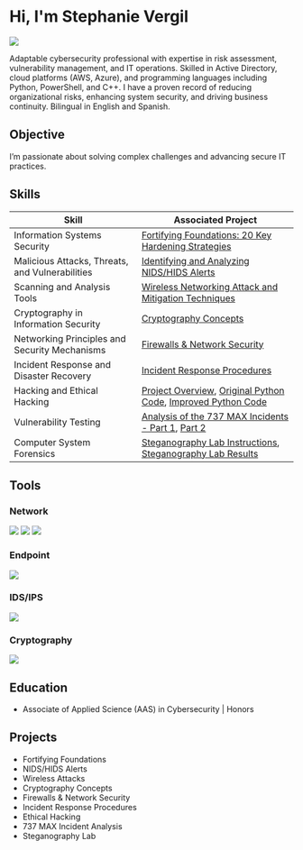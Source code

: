 # Hi, I'm Stephanie Vergil
<a href="https://linkedin.com/in/stephanie-vergil-8982142a8"><img src="https://img.shields.io/badge/-LinkedIn-0072b1?&style=for-the-badge&logo=linkedin&logoColor=white" /></a>

Adaptable cybersecurity professional with expertise in risk assessment, vulnerability management, and IT operations. Skilled in Active Directory, cloud platforms (AWS, Azure), and programming languages including Python, PowerShell, and C++. I have a proven record of reducing organizational risks, enhancing system security, and driving business continuity. Bilingual in English and Spanish.

## Objective
I’m passionate about solving complex challenges and advancing secure IT practices.


## Skills

| **Skill**                                     | **Associated Project**                                                                                                 |
|-----------------------------------------------|-----------------------------------------------------------------------------------------------------------------------|
| Information Systems Security                  | [Fortifying Foundations: 20 Key Hardening Strategies](https://github.com/StephVergil/Cybersecurity-Projects/blob/main/Project%20Fortifying%20Foundations%2020%20Key%20Hardening%20Strategies%20Across%20Diverse%20Systems%5E.docx) |
| Malicious Attacks, Threats, and Vulnerabilities| [Identifying and Analyzing NIDS/HIDS Alerts](https://github.com/StephVergil/Cybersecurity-Projects/blob/main/Identifying%20and%20Analyzing%20Network%20Host%20Intrusion%20Detection%20System%20NIDS%20HIDS%20Alerts%20copy.docx) |
| Scanning and Analysis Tools                   | [Wireless Networking Attack and Mitigation Techniques](https://github.com/StephVergil/Cybersecurity-Projects/blob/main/Wireless%20Networking%20Attack%20and%20Mitigation%20Techniques-Stephanie%E2%80%99s%20MacBook%20Pro.docx) |
| Cryptography in Information Security          | [Cryptography Concepts](https://github.com/StephVergil/Cybersecurity-Projects/blob/main/Cryptography%20Concepts%20copy.docx)                                                                 |
| Networking Principles and Security Mechanisms | [Firewalls & Network Security](https://github.com/StephVergil/Cybersecurity-Projects/blob/main/Host%20Hardening.docx)                                                                                          |
| Incident Response and Disaster Recovery       | [Incident Response Procedures](https://github.com/StephVergil/Cybersecurity-Projects/blob/main/Incident%20Reponse%20Procedures.docx)                                                                                          |
| Hacking and Ethical Hacking                   | [Project Overview](https://github.com/StephVergil/Cybersecurity-Projects/blob/main/Project.docx), [Original Python Code](https://github.com/StephVergil/Cybersecurity-Projects/blob/main/Original%20Python%20Code.py), [Improved Python Code](https://github.com/StephVergil/Cybersecurity-Projects/blob/main/Improved%20Python%20Code.py) |
| Vulnerability Testing                         | [Analysis of the 737 MAX Incidents - Part 1](https://github.com/StephVergil/Cybersecurity-Projects/blob/main/737%20MAX%20Report%20!.docx.pdf), [Part 2](https://github.com/StephVergil/Cybersecurity-Projects/blob/main/737%20MAX%20REPORT%202.docx.pdf) |
| Computer System Forensics                     | [Steganography Lab Instructions](https://github.com/StephVergil/Cybersecurity-Projects/blob/main/Steganography_lab%20Cengage.docx), [Steganography Lab Results](https://github.com/StephVergil/Cybersecurity-Projects/blob/main/SteganographyResults.aspx.pdf) |



## Tools

### Network
<div>
    <a href="https://example.com/network"><img src="https://img.shields.io/badge/-Wireshark-1679A7?&style=for-the-badge&logo=Wireshark&logoColor=white" /></a>
    <a href="https://example.com/network"><img src="https://img.shields.io/badge/-Suricata-EF3B2D?&style=for-the-badge&logo=Suricata&logoColor=white" /></a>
    <a href="https://example.com/network"><img src="https://img.shields.io/badge/-Zeek-777BB4?&style=for-the-badge&logo=Zeek&logoColor=white" /></a>
</div>

### Endpoint
<div>
    <img src="https://img.shields.io/badge/-Microsoft_Defender_for_Endpoint-00A4EF?&style=for-the-badge&logo=Microsoft&logoColor=white" />
</div>

### IDS/IPS
<div>
    <img src="https://img.shields.io/badge/-IDS/IPS-000000?&style=for-the-badge&logo=Security&logoColor=white" />
</div>

### Cryptography
<div>
    <img src="https://img.shields.io/badge/-John_the_Ripper-000000?&style=for-the-badge&logo=Cryptography&logoColor=white" />
</div>

## Education

- Associate of Applied Science (AAS) in Cybersecurity | Honors

## Projects
- Fortifying Foundations
- NIDS/HIDS Alerts
- Wireless Attacks
- Cryptography Concepts
- Firewalls & Network Security
- Incident Response Procedures
- Ethical Hacking
- 737 MAX Incident Analysis
- Steganography Lab
